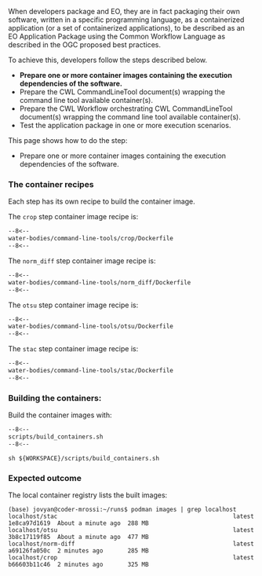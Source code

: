 When developers package and EO, they are in fact packaging their own software, written in a specific programming language, as a containerized application (or a set of containerized applications), to be described as an EO Application Package using the Common Workflow Language as described in the OGC proposed best practices.

To achieve this, developers follow the steps described below.

* **Prepare one or more container images containing the execution dependencies of the software.**
* Prepare the CWL CommandLineTool document(s) wrapping the command line tool available container(s).
* Prepare the CWL Workflow orchestrating CWL CommandLineTool document(s) wrapping the command line tool available container(s).
* Test the application package in one or more execution scenarios.

This page shows how to do the step:

* Prepare one or more container images containing the execution dependencies of the software.

### The container recipes

Each step has its own recipe to build the container image.

The `crop` step container image recipe is:

```dockerfile linenums="1" title="crop/Dockerfile"
--8<--
water-bodies/command-line-tools/crop/Dockerfile
--8<--
```

The `norm_diff` step container image recipe is:

```dockerfile linenums="1" title="norm_diff/Dockerfile"
--8<--
water-bodies/command-line-tools/norm_diff/Dockerfile
--8<--
```

The `otsu` step container image recipe is:

```dockerfile linenums="1" title="otsu/Dockerfile"
--8<--
water-bodies/command-line-tools/otsu/Dockerfile
--8<--
```

The `stac` step container image recipe is:

```dockerfile linenums="1" title="stac/Dockerfile"
--8<--
water-bodies/command-line-tools/stac/Dockerfile
--8<--
```

### Building the containers:

Build the container images with:

```bash linenums="1" title="terminal"
--8<--
scripts/build_containers.sh
--8<--
```

```
sh ${WORKSPACE}/scripts/build_containers.sh
```

### Expected outcome

The local container registry lists the built images:

```
(base) jovyan@coder-mrossi:~/runs$ podman images | grep localhost
localhost/stac                                                  latest      1e8ca97d1619  About a minute ago  288 MB
localhost/otsu                                                  latest      3b8c17119f85  About a minute ago  477 MB
localhost/norm-diff                                             latest      a69126fa050c  2 minutes ago       285 MB
localhost/crop                                                  latest      b66603b11c46  2 minutes ago       325 MB
```